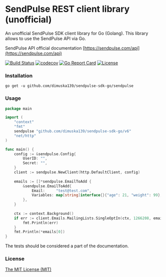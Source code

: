 # SendPulse REST client library (unofficial)
An unofficial SendPulse SDK client library for Go (Golang). This library allows to use 
the SendPulse API via Go.

SendPulse API official documentation [https://sendpulse.com/api](https://sendpulse.com/api)

[![Build Status](https://travis-ci.com/dimuska139/sendpulse-sdk-go.svg?branch=master)](https://travis-ci.org/dimuska139/sendpulse-sdk-go)
[![codecov](https://codecov.io/gh/dimuska139/sendpulse-sdk-go/branch/master/graph/badge.svg)](https://codecov.io/gh/dimuska139/sendpulse-sdk-go)
[![Go Report Card](https://goreportcard.com/badge/github.com/dimuska139/sendpulse-sdk-go)](https://goreportcard.com/report/github.com/dimuska139/sendpulse-sdk-go)
[![License](https://img.shields.io/github/license/mashape/apistatus.svg)](https://github.com/dimuska139/sendpulse-sdk-go/blob/master/LICENSE)

### Installation

```shell
go get -u github.com/dimuska139/sendpulse-sdk-go/sendpulse
```

### Usage
```go
package main

import (
    "context"
	"fmt"
	sendpulse "github.com/dimuska139/sendpulse-sdk-go/v6"
	"net/http"
)

func main() {
	config := &sendpulse.Config{
		UserID: "",
		Secret: "",
	}
	client := sendpulse.NewClient(http.DefaultClient, config)
	
	emails := []*sendpulse.EmailToAdd {
        &sendpulse.EmailToAdd{
            Email:     "test@test.com",
            Variables: map[string]interface{}{"age": 21, "weight": 99},
        },
    }
    
    ctx := context.Background()
	if err := client.Emails.MailingLists.SingleOptIn(ctx, 1266208, emails); err != nil {
		fmt.Println(err)
	}
	fmt.Println(*emails[0])
}
```

The tests should be considered a part of the documentation.

### License
[The MIT License (MIT)](LICENSE)
